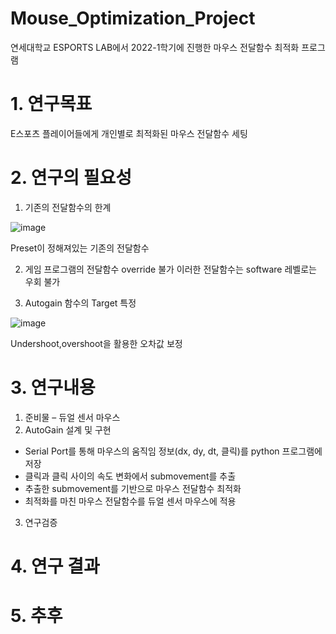 # Mouse_Optimization_Project
연세대학교 ESPORTS LAB에서 2022-1학기에 진행한 마우스 전달함수 최적화 프로그램

# 1. 연구목표
E스포츠 플레이어들에게 개인별로 최적화된 마우스 전달함수 세팅

# 2. 연구의 필요성
1. 기존의 전달함수의 한계

![image](https://user-images.githubusercontent.com/35508595/174531913-168bf631-dacf-4c28-9684-a2f991aad3d9.png)


Preset이 정해져있는 기존의 전달함수

2. 게임 프로그램의 전달함수 override 불가
이러한 전달함수는 software 레벨로는 우회 불가

3. Autogain 함수의 Target 특정

![image](https://user-images.githubusercontent.com/35508595/174532095-0eb33f8b-1267-4ec8-b787-cafa460d3004.png)

Undershoot,overshoot을 활용한 오차값 보정
    
# 3. 연구내용
1. 준비물 – 듀얼 센서 마우스
2. AutoGain 설계 및 구현
  * Serial Port를 통해 마우스의 움직임 정보(dx, dy, dt, 클릭)를 python 프로그램에 저장
  * 클릭과 클릭 사이의 속도 변화에서 submovement를 추출
  * 추출한 submovement를 기반으로 마우스 전달함수 최적화
  * 최적화를 마친 마우스 전달함수를 듀얼 센서 마우스에 적용
3. 연구검증

# 4. 연구 결과
# 5. 추후 
